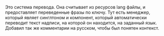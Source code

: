 Это система перевода. Она считывает из ресурсов lang файлы, и предоставляет переведенные фразы по ключу. Тут есть менеджер, который являет синглтоном и компонент, который автоматически переводит текст надписи, на которой он находится, на заданный язык. Добавил так же комментарии на русском, чтобы был понятен контекст.